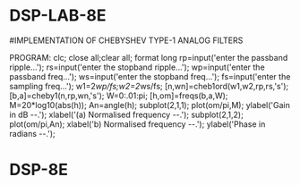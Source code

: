 # DSP-LAB-8E

#IMPLEMENTATION OF CHEBYSHEV TYPE-1 ANALOG FILTERS 

PROGRAM:
 clc; 
close all;clear all; 
format long 
rp=input('enter the passband ripple...'); 
rs=input('enter the stopband ripple...'); 
wp=input('enter the passband freq...'); 
ws=input('enter the stopband freq...'); 
fs=input('enter the sampling freq...'); 
w1=2*wp/fs;w2=2*ws/fs; 
[n,wn]=cheb1ord(w1,w2,rp,rs,'s'); 
[b,a]=cheby1(n,rp,wn,'s'); 
W=0:.01:pi; 
[h,om]=freqs(b,a,W); 
M=20*log10(abs(h)); 
An=angle(h); 
subplot(2,1,1); 
plot(om/pi,M); 
ylabel('Gain in dB --.'); 
xlabel('(a) Normalised frequency --.'); 
subplot(2,1,2); 
plot(om/pi,An); 
xlabel('b) Normalised frequency --.'); 
ylabel('Phase in radians --.');
# DSP-8E
